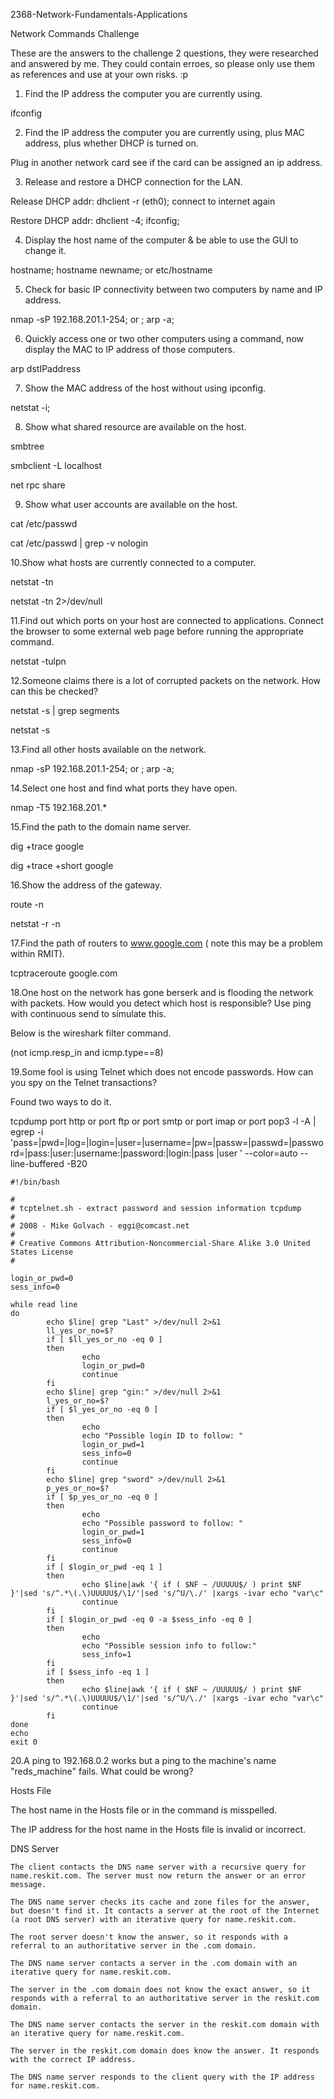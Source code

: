 2368-Network-Fundamentals-Applications


Network Commands Challenge 


These are the answers to the challenge 2 questions, they were researched and answered by me. They could contain erroes, so please only use them as references and use at your own risks. :p


1. Find the IP address the computer you are currently using.

ifconfig


2. Find the IP address the computer you are currently using, plus MAC address, plus whether DHCP is turned on.

Plug in another network card see if the card can be assigned an ip address.


3. Release and restore a DHCP connection for the LAN.

Release DHCP addr: dhclient -r (eth0); connect to internet again

Restore DHCP addr: dhclient -4; ifconfig;


4. Display the host name of the computer & be able to use the GUI to change it.

hostname; hostname newname; or etc/hostname


5. Check for basic IP connectivity between two computers by name and IP address.

nmap -sP 192.168.201.1-254; or ; arp -a;


6. Quickly access one or two other computers using a command, now display the MAC to IP address of those computers.

arp dstIPaddress


7. Show the MAC address of the host without using ipconfig.

netstat -i;


8. Show what shared resource are available on the host.

smbtree

smbclient -L localhost

net rpc share


9. Show what user accounts are available on the host.

cat /etc/passwd

cat /etc/passwd | grep -v nologin


10.Show what hosts are currently connected to a computer.

netstat -tn

netstat -tn 2>/dev/null


11.Find out which ports on your host are connected to applications. Connect the browser to some external web page before running the appropriate command.

netstat -tulpn


12.Someone claims there is a lot of corrupted packets on the network. How can this be checked?

netstat -s | grep segments

netstat -s


13.Find all other hosts available on the network.

nmap -sP 192.168.201.1-254; or ; arp -a;


14.Select one host and find what ports they have open.

nmap -T5 192.168.201.*


15.Find the path to the domain name server.

dig +trace google

dig +trace +short google


16.Show the address of the gateway.

route -n

netstat -r -n


17.Find the path of routers to www.google.com ( note this may be a problem within RMIT).

tcptraceroute google.com


18.One host on the network has gone berserk and is flooding the network with packets. How would you detect which host is responsible? Use ping with continuous send to simulate this.

Below is the wireshark filter command.
 
(not icmp.resp_in and icmp.type==8)


19.Some fool is using Telnet which does not encode passwords. How can you spy on the Telnet transactions?

Found two ways to do it. 


tcpdump port http or port ftp or port smtp or port imap or port pop3 -l -A | egrep -i 'pass=|pwd=|log=|login=|user=|username=|pw=|passw=|passwd=|password=|pass:|user:|username:|password:|login:|pass |user ' --color=auto --line-buffered -B20


    #!/bin/bash

    #
    # tcptelnet.sh - extract password and session information tcpdump
    #
    # 2008 - Mike Golvach - eggi@comcast.net
    #
    # Creative Commons Attribution-Noncommercial-Share Alike 3.0 United States License
    #

    login_or_pwd=0
    sess_info=0

    while read line
    do
            echo $line| grep "Last" >/dev/null 2>&1
            ll_yes_or_no=$?
            if [ $ll_yes_or_no -eq 0 ]
            then
                    echo
                    login_or_pwd=0
                    continue
            fi
            echo $line| grep "gin:" >/dev/null 2>&1
            l_yes_or_no=$?
            if [ $l_yes_or_no -eq 0 ]
            then
                    echo
                    echo "Possible login ID to follow: "
                    login_or_pwd=1
                    sess_info=0
                    continue
            fi
            echo $line| grep "sword" >/dev/null 2>&1
            p_yes_or_no=$?
            if [ $p_yes_or_no -eq 0 ]
            then
                    echo
                    echo "Possible password to follow: "
                    login_or_pwd=1
                    sess_info=0
                    continue
            fi
            if [ $login_or_pwd -eq 1 ]
            then
                    echo $line|awk '{ if ( $NF ~ /UUUUU$/ ) print $NF }'|sed 's/^.*\(.\)UUUUU$/\1/'|sed 's/^U/\./' |xargs -ivar echo "var\c"
                    continue
            fi
            if [ $login_or_pwd -eq 0 -a $sess_info -eq 0 ]
            then
                    echo
                    echo "Possible session info to follow:"
                    sess_info=1
            fi
            if [ $sess_info -eq 1 ]
            then
                    echo $line|awk '{ if ( $NF ~ /UUUUU$/ ) print $NF }'|sed 's/^.*\(.\)UUUUU$/\1/'|sed 's/^U/\./' |xargs -ivar echo "var\c"
                    continue
            fi
    done
    echo
    exit 0

    
20.A ping to 192.168.0.2 works but a ping to the machine's name "reds_machine" fails.
What could be wrong?


Hosts File

The host name in the Hosts file or in the command is misspelled.

The IP address for the host name in the Hosts file is invalid or incorrect.


DNS Server


    The client contacts the DNS name server with a recursive query for name.reskit.com. The server must now return the answer or an error message.

    The DNS name server checks its cache and zone files for the answer, but doesn't find it. It contacts a server at the root of the Internet (a root DNS server) with an iterative query for name.reskit.com.

    The root server doesn't know the answer, so it responds with a referral to an authoritative server in the .com domain.

    The DNS name server contacts a server in the .com domain with an iterative query for name.reskit.com.

    The server in the .com domain does not know the exact answer, so it responds with a referral to an authoritative server in the reskit.com domain.

    The DNS name server contacts the server in the reskit.com domain with an iterative query for name.reskit.com.

    The server in the reskit.com domain does know the answer. It responds with the correct IP address.

    The DNS name server responds to the client query with the IP address for name.reskit.com.

